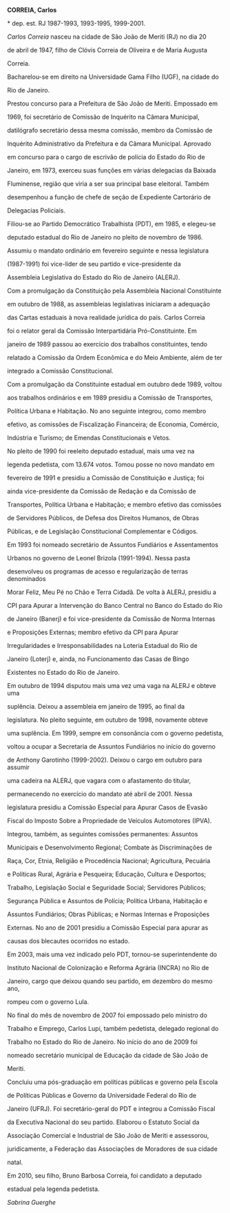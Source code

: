 **CORREIA, Carlos**



\* dep. est. RJ 1987-1993, 1993-1995, 1999-2001.



*Carlos Correia* nasceu na cidade de São João de Meriti (RJ) no dia 20

de abril de 1947, filho de Clóvis Correia de Oliveira e de Maria Augusta

Correia.



Bacharelou-se em direito na Universidade Gama Filho (UGF), na cidade do

Rio de Janeiro.



Prestou concurso para a Prefeitura de São João de Meriti. Empossado em

1969, foi secretário de Comissão de Inquérito na Câmara Municipal,

datilógrafo secretário dessa mesma comissão, membro da Comissão de

Inquérito Administrativo da Prefeitura e da Câmara Municipal. Aprovado

em concurso para o cargo de escrivão de polícia do Estado do Rio de

Janeiro, em 1973, exerceu suas funções em várias delegacias da Baixada

Fluminense, região que viria a ser sua principal base eleitoral. Também

desempenhou a função de chefe de seção de Expediente Cartorário de

Delegacias Policiais.



Filiou-se ao Partido Democrático Trabalhista (PDT), em 1985, e elegeu-se

deputado estadual do Rio de Janeiro no pleito de novembro de 1986.

Assumiu o mandato ordinário em fevereiro seguinte e nessa legislatura

(1987-1991) foi vice-líder de seu partido e vice-presidente da

Assembleia Legislativa do Estado do Rio de Janeiro (ALERJ).



Com a promulgação da Constituição pela Assembleia Nacional Constituinte

em outubro de 1988, as assembleias legislativas iniciaram a adequação

das Cartas estaduais à nova realidade jurídica do país. Carlos Correia

foi o relator geral da Comissão Interpartidária Pró-Constituinte. Em

janeiro de 1989 passou ao exercício dos trabalhos constituintes, tendo

relatado a Comissão da Ordem Econômica e do Meio Ambiente, além de ter

integrado a Comissão Constitucional.



Com a promulgação da Constituinte estadual em outubro dede 1989, voltou

aos trabalhos ordinários e em 1989 presidiu a Comissão de Transportes,

Política Urbana e Habitação. No ano seguinte integrou, como membro

efetivo, as comissões de Fiscalização Financeira; de Economia, Comércio,

Indústria e Turismo; de Emendas Constitucionais e Vetos.



No pleito de 1990 foi reeleito deputado estadual, mais uma vez na

legenda pedetista, com 13.674 votos. Tomou posse no novo mandato em

fevereiro de 1991 e presidiu a Comissão de Constituição e Justiça; foi

ainda vice-presidente da Comissão de Redação e da Comissão de

Transportes, Política Urbana e Habitação; e membro efetivo das comissões

de Servidores Públicos, de Defesa dos Direitos Humanos, de Obras

Públicas, e de Legislação Constitucional Complementar e Códigos.



Em 1993 foi nomeado secretário de Assuntos Fundiários e Assentamentos

Urbanos no governo de Leonel Brizola (1991-1994). Nessa pasta

desenvolveu os programas de acesso e regularização de terras denominados

Morar Feliz, Meu Pé no Chão e Terra Cidadã. De volta à ALERJ, presidiu a

CPI para Apurar a Intervenção do Banco Central no Banco do Estado do Rio

de Janeiro (Banerj) e foi vice-presidente da Comissão de Norma Internas

e Proposições Externas; membro efetivo da CPI para Apurar

Irregularidades e Irresponsabilidades na Loteria Estadual do Rio de

Janeiro (Loterj) e, ainda, no Funcionamento das Casas de Bingo

Existentes no Estado do Rio de Janeiro.



Em outubro de 1994 disputou mais uma vez uma vaga na ALERJ e obteve uma

suplência. Deixou a assembleia em janeiro de 1995, ao final da

legislatura. No pleito seguinte, em outubro de 1998, novamente obteve

uma suplência. Em 1999, sempre em consonância com o governo pedetista,

voltou a ocupar a Secretaria de Assuntos Fundiários no início do governo

de Anthony Garotinho (1999-2002). Deixou o cargo em outubro para assumir

uma cadeira na ALERJ, que vagara com o afastamento do titular,

permanecendo no exercício do mandato até abril de 2001. Nessa

legislatura presidiu a Comissão Especial para Apurar Casos de Evasão

Fiscal do Imposto Sobre a Propriedade de Veículos Automotores (IPVA).

Integrou, também, as seguintes comissões permanentes: Assuntos

Municipais e Desenvolvimento Regional; Combate às Discriminações de

Raça, Cor, Etnia, Religião e Procedência Nacional; Agricultura, Pecuária

e Políticas Rural, Agrária e Pesqueira; Educação, Cultura e Desportos;

Trabalho, Legislação Social e Seguridade Social; Servidores Públicos;

Segurança Pública e Assuntos de Polícia; Política Urbana, Habitação e

Assuntos Fundiários; Obras Públicas; e Normas Internas e Proposições

Externas. No ano de 2001 presidiu a Comissão Especial para apurar as

causas dos blecautes ocorridos no estado.



Em 2003, mais uma vez indicado pelo PDT, tornou-se superintendente do

Instituto Nacional de Colonização e Reforma Agrária (INCRA) no Rio de

Janeiro, cargo que deixou quando seu partido, em dezembro do mesmo ano,

rompeu com o governo Lula.



No final do mês de novembro de 2007 foi empossado pelo ministro do

Trabalho e Emprego, Carlos Lupi, também pedetista, delegado regional do

Trabalho no Estado do Rio de Janeiro. No início do ano de 2009 foi

nomeado secretário municipal de Educação da cidade de São João de

Meriti.



Concluiu uma pós-graduação em políticas públicas e governo pela Escola

de Políticas Públicas e Governo da Universidade Federal do Rio de

Janeiro (UFRJ). Foi secretário-geral do PDT e integrou a Comissão Fiscal

da Executiva Nacional do seu partido. Elaborou o Estatuto Social da

Associação Comercial e Industrial de São João de Meriti e assessorou,

juridicamente, a Federação das Associações de Moradores de sua cidade

natal.



Em 2010, seu filho, Bruno Barbosa Correia, foi candidato a deputado

estadual pela legenda pedetista.



*Sabrina Guerghe*




